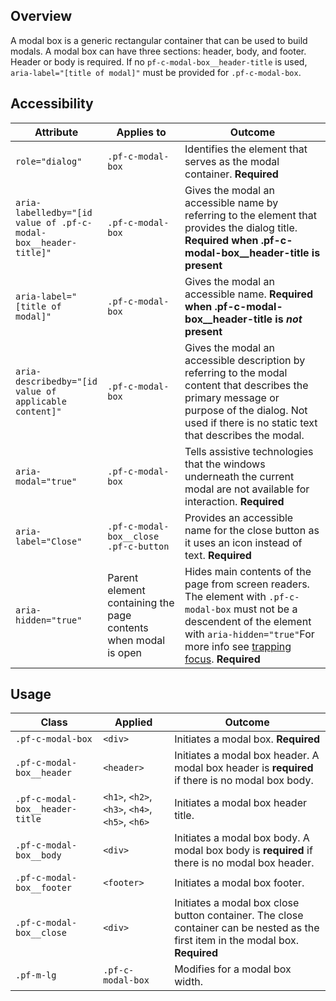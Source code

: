## Overview

A modal box is a generic rectangular container that can be used to build modals. A modal box can have three sections: header, body, and footer. Header or body is required. If no `pf-c-modal-box__header-title` is used, `aria-label="[title of modal]"` must be provided for `.pf-c-modal-box`.

## Accessibility

| Attribute | Applies to | Outcome |
| -- | -- | -- |
| `role="dialog"` | `.pf-c-modal-box` | Identifies the element that serves as the modal container. **Required**|
| `aria-labelledby="[id value of .pf-c-modal-box__header-title]"` | `.pf-c-modal-box` | Gives the modal an accessible name by referring to the element that provides the dialog title. **Required when .pf-c-modal-box__header-title is present** |
| `aria-label="[title of modal]"` | `.pf-c-modal-box` | Gives the modal an accessible name. **Required when .pf-c-modal-box__header-title is _not_ present** |
| `aria-describedby="[id value of applicable content]"` | `.pf-c-modal-box` | Gives the modal an accessible description by referring to the modal content that describes the primary message or purpose of the dialog. Not used if there is no static text that describes the modal. |
| `aria-modal="true"` | `.pf-c-modal-box` | Tells assistive technologies that the windows underneath the current modal are not available for interaction. **Required**|
| `aria-label="Close"` | `.pf-c-modal-box__close .pf-c-button` | Provides an accessible name for the close button as it uses an icon instead of text. **Required**|
| `aria-hidden="true"` | Parent element containing the page contents when modal is open | Hides main contents of the page from screen readers. The element with `.pf-c-modal-box` must not be a descendent of the element with `aria-hidden="true"`For more info see <a href="/accessibility-guide#trapping-focus">trapping focus</a>. **Required** |

## Usage

| Class | Applied | Outcome |
| -- | -- | -- |
| `.pf-c-modal-box` | `<div>` | Initiates a modal box. **Required** |
| `.pf-c-modal-box__header` | `<header>` | Initiates a modal box header. A modal box header is **required** if there is no modal box body. |
| `.pf-c-modal-box__header-title` | `<h1>`, `<h2>`, `<h3>`, `<h4>`, `<h5>`, `<h6>` | Initiates a modal box header title. |
| `.pf-c-modal-box__body` | `<div>` | Initiates a modal box body. A modal box body is **required** if there is no modal box header. |
| `.pf-c-modal-box__footer` | `<footer>` | Initiates a modal box footer. |
| `.pf-c-modal-box__close` | `<div>` | Initiates a modal box close button container. The close container can be nested as the first item in the modal box. **Required** |
| `.pf-m-lg` | `.pf-c-modal-box` | Modifies for a modal box width. |
